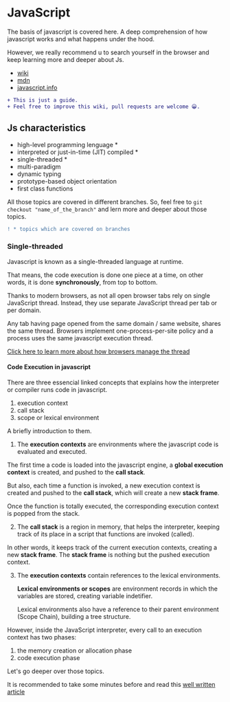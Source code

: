 # JavaScript

The basis of javascript is covered here. A deep comprehension of how javascript works and what happens under the hood.

However, we really recommend u to search yourself in the browser and keep learning more and deeper about Js.

- [wiki](https://en.wikipedia.org/wiki/JavaScript)
- [mdn](https://developer.mozilla.org/en-US/docs/Web/JavaScript)
- [javascript.info](https://javascript.info/intro)

```diff
+ This is just a guide.
+ Feel free to improve this wiki, pull requests are welcome 😀.
```

## Js characteristics

- high-level programming lenguage \*
- interpreted or just-in-time (JIT) compiled \*
- single-threaded \*
- multi-paradigm
- dynamic typing
- prototype-based object orientation
- first class functions

All those topics are covered in different branches. So, feel free to `git checkout "name_of_the_branch"` and lern more and deeper about those topics.

```diff
! * topics which are covered on branches
```

### Single-threaded

Javascript is known as a single-threaded language at runtime.

That means, the code execution is done one piece at a time, on other words, it is done **synchronously**, from top to bottom.

Thanks to modern browsers, as not all open browser tabs rely on single JavaScript thread. Instead, they use separate JavaScript thread per tab or per domain.

Any tab having page opened from the same domain / same website, shares the same thread. Browsers implement one-process-per-site policy and a process uses the same javascript execution thread.

[Click here to learn more about how browsers manage the thread](http://hassansin.github.io/shared-event-loop-among-same-origin-windows)

#### Code Execution in javascript

There are three essencial linked concepts that explains how the interpreter or compiler runs code in javascript.

1. execution context
2. call stack
3. scope or lexical environment

A briefly introduction to them.

1. The **execution contexts** are environments where the javascript code is evaluated and executed.

The first time a code is loaded into the javascript engine, a **global execution context** is created, and pushed to the **call stack**.

But also, each time a function is invoked, a new execution context is created and pushed to the **call stack**, which will create a new **stack frame**.

Once the function is totally executed, the corresponding execution context is popped from the stack.

2. The **call stack** is a region in memory, that helps the interpreter, keeping track of its place in a script that functions are invoked (called).

In other words, it keeps track of the current execution contexts, creating a new **stack frame**. The **stack frame** is nothing but the pushed execution context.

3. The **execution contexts** contain references to the lexical environments.

   **Lexical environments or scopes** are environment records in which the variables are stored, creating variable indetifier.

   Lexical environments also have a reference to their parent environment (Scope Chain), building a tree structure.

However, inside the JavaScript interpreter, every call to an execution context has two phases:

1. the memory creation or allocation phase
2. code execution phase

Let's go deeper over those topics.

It is recommended to take some minutes before and read this [well written article](https://newbedev.com/what-is-the-difference-and-relationship-between-execution-context-and-lexical-environment)
